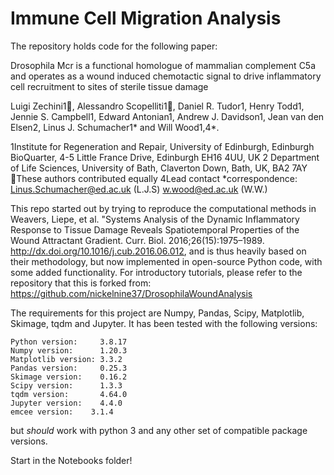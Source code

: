 # Immune Cell Migration Analysis

The repository holds code for the following paper:

  Drosophila Mcr is a functional homologue of mammalian complement C5a and operates as a wound induced chemotactic signal to drive inflammatory cell recruitment to sites of sterile tissue damage
  
  Luigi Zechini1, Alessandro Scopelliti1, Daniel R. Tudor1, Henry Todd1, Jennie S. Campbell1, Edward Antonian1, Andrew J. Davidson1, Jean van den Elsen2, Linus J. Schumacher1* and Will Wood1,4*.
  
  1Institute for Regeneration and Repair, University of Edinburgh, Edinburgh BioQuarter,  4-5 Little France Drive, Edinburgh EH16 4UU, UK
  2 Department of Life Sciences, University of Bath, Claverton Down, Bath, UK, BA2 7AY
  These authors contributed equally
  4Lead contact 
  *correspondence:  Linus.Schumacher@ed.ac.uk (L.J.S) w.wood@ed.ac.uk (W.W.)

This repo started out by trying to reproduce the computational methods in Weavers, Liepe, et al. "Systems Analysis of the Dynamic Inflammatory Response to Tissue Damage Reveals Spatiotemporal Properties of the Wound Attractant Gradient. Curr. Biol. 2016;26(15):1975–1989. http://dx.doi.org/10.1016/j.cub.2016.06.012, and is thus heavily based on their methodology, but now implemented in open-source Python code, with some added functionality. For introductory tutorials, please refer to the repository that this is forked from: https://github.com/nickelnine37/DrosophilaWoundAnalysis

The requirements for this project are Numpy, Pandas, Scipy, Matplotlib, Skimage, tqdm and Jupyter. It has been tested with the following versions:

```
Python version:     3.8.17
Numpy version:      1.20.3
Matplotlib version: 3.3.2
Pandas version:     0.25.3
Skimage version:    0.16.2
Scipy version:      1.3.3
tqdm version:       4.64.0
Jupyter version:    4.4.0
emcee version:    3.1.4
```

but *should* work with python 3 and any other set of compatible package versions.

Start in the Notebooks folder!
